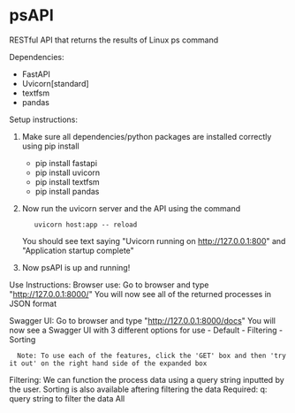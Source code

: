 # psAPI
RESTful API that returns the results of Linux ps command

Dependencies:
  - FastAPI
  - Uvicorn[standard]
  - textfsm
  - pandas

Setup instructions:
  1. Make sure all dependencies/python packages are installed correctly using pip install <package>
      - pip install fastapi
      - pip install uvicorn
      - pip install textfsm
      - pip install pandas

  2. Now run the uvicorn server and the API using the command
  
            uvicorn host:app -- reload
            
     You should see text saying "Uvicorn running on http://127.0.0.1:800"
     and "Application startup complete"
     
  3. Now psAPI is up and running!


Use Instructions:
  Browser use:
    Go to browser and type "http://127.0.0.1:8000/"
    You will now see all of the returned processes in JSON format
    
   Swagger UI:
      Go to browser and type "http://127.0.0.1:8000/docs"
      You will now see a Swagger UI with 3 different options for use
        - Default
        - Filtering
        - Sorting

      Note: To use each of the features, click the 'GET' box and then 'try it out' on the right hand side of the expanded box
      
Filtering:
    We can function the process data using a query string inputted by the user. Sorting is also available aftering filtering the data
    Required:
        q: query string to filter the data
        All 
          
  
  
    
